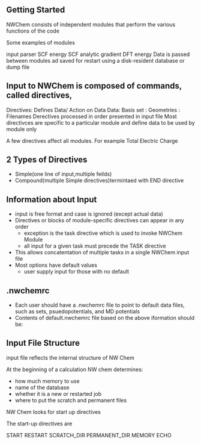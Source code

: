 ## Getting Started

NWChem consists of independent modules that perform the various functions of the code

Some examples of modules

input parser
SCF energy
SCF analytic gradient
DFT energy
Data is passed between modules ad saved for restart using a disk-resident database or dump file

 ## Input to NWChem is composed of commands, called directives, 
Directives: Defines Data/ Action on Data
Data: Basis set
    : Geometries
    : Filenames
Derectives processed in order presented in input file
Most directivces are specific to a particular module and define data to be used by module only 

A few directives affect all modules.  For example Total Electric Charge

## 2 Types of Directives

- Simple(one line of input,multiple feilds)
- Compound(multiple Simple directives)termintaed with END directive

## Information about Input

- input is free format and case is ignored (except actual data)
- Directives or blocks of module-specific directives can appear in any order
    - exception is the task directive which is used to invoke NWChem Module
    - all input for a given task must precede the TASK directive 
- This allows concatentation of multiple tasks in a single NWChem input file
- Most options have default values
    - user supply input for those with no default


## .nwchemrc

- Each user should have a .nwchemrc file to point to default data files, such as sets, psuedopotentials, and MD potentials
-  Contents of default.nwchemrc file based on the above iformation should be:

## Input File Structure

input file reflects the internal structure of NW Chem
    
At the beginning of a calculation NW chem determines:
- how much memory to use
- name of the database
- whether it is a new or restarted job
- where to put the scratch and permanent files

NW Chem looks for start up directives


The start-up directives are

START
RESTART
SCRATCH_DIR
PERMANENT_DIR
MEMORY
ECHO


